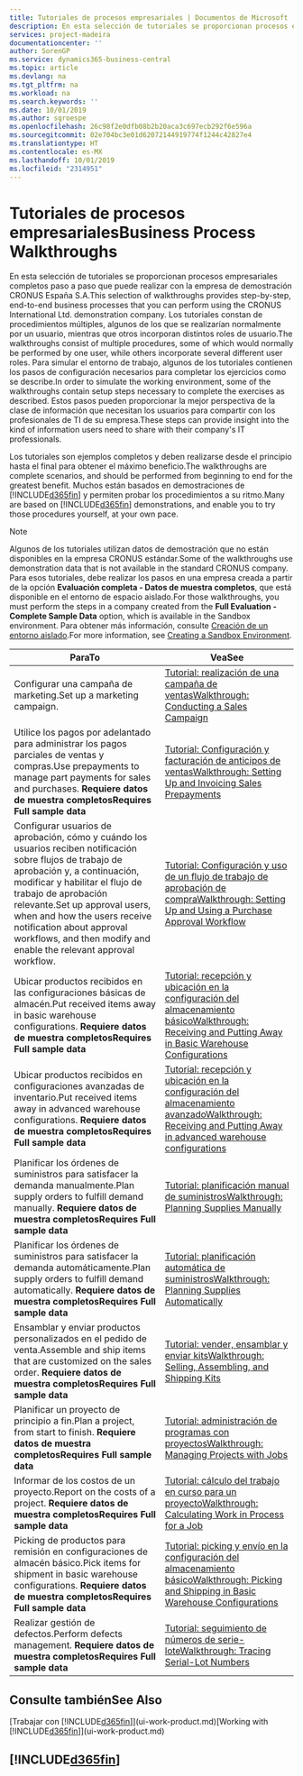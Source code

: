 ```yaml
---
title: Tutoriales de procesos empresariales | Documentos de Microsoft
description: En esta selección de tutoriales se proporcionan procesos empresariales completos paso a paso que puede realizar con la empresa de demostración CRONUS España S.A. Los tutoriales constan de procedimientos múltiples, algunos de los que se realizarían normalmente por un usuario, mientras que otros incorporan distintos roles de usuario. Para simular el entorno de trabajo, algunos de los tutoriales contienen los pasos de configuración necesarios para completar los ejercicios como se describe. Estos pasos pueden proporcionar la mejor perspectiva de la clase de información que necesitan los usuarios para compartir con los profesionales de TI de su empresa.
services: project-madeira
documentationcenter: ''
author: SorenGP
ms.service: dynamics365-business-central
ms.topic: article
ms.devlang: na
ms.tgt_pltfrm: na
ms.workload: na
ms.search.keywords: ''
ms.date: 10/01/2019
ms.author: sgroespe
ms.openlocfilehash: 26c98f2e0dfb08b2b20aca3c697ecb292f6e596a
ms.sourcegitcommit: 02e704bc3e01d62072144919774f1244c42827e4
ms.translationtype: HT
ms.contentlocale: es-MX
ms.lasthandoff: 10/01/2019
ms.locfileid: "2314951"
---
```

# <a name="business-process-walkthroughs"></a><span data-ttu-id="2e37b-106">Tutoriales de procesos empresariales</span><span class="sxs-lookup"><span data-stu-id="2e37b-106">Business Process Walkthroughs</span></span>
<span data-ttu-id="2e37b-107">En esta selección de tutoriales se proporcionan procesos empresariales completos paso a paso que puede realizar con la empresa de demostración CRONUS España S.A.</span><span class="sxs-lookup"><span data-stu-id="2e37b-107">This selection of walkthroughs provides step-by-step, end-to-end business processes that you can perform using the CRONUS International Ltd. demonstration company.</span></span> <span data-ttu-id="2e37b-108">Los tutoriales constan de procedimientos múltiples, algunos de los que se realizarían normalmente por un usuario, mientras que otros incorporan distintos roles de usuario.</span><span class="sxs-lookup"><span data-stu-id="2e37b-108">The walkthroughs consist of multiple procedures, some of which would normally be performed by one user, while others incorporate several different user roles.</span></span> <span data-ttu-id="2e37b-109">Para simular el entorno de trabajo, algunos de los tutoriales contienen los pasos de configuración necesarios para completar los ejercicios como se describe.</span><span class="sxs-lookup"><span data-stu-id="2e37b-109">In order to simulate the working environment, some of the walkthroughs contain setup steps necessary to complete the exercises as described.</span></span> <span data-ttu-id="2e37b-110">Estos pasos pueden proporcionar la mejor perspectiva de la clase de información que necesitan los usuarios para compartir con los profesionales de TI de su empresa.</span><span class="sxs-lookup"><span data-stu-id="2e37b-110">These steps can provide insight into the kind of information users need to share with their company's IT professionals.</span></span>  

 <span data-ttu-id="2e37b-111">Los tutoriales son ejemplos completos y deben realizarse desde el principio hasta el final para obtener el máximo beneficio.</span><span class="sxs-lookup"><span data-stu-id="2e37b-111">The walkthroughs are complete scenarios, and should be performed from beginning to end for the greatest benefit.</span></span> <span data-ttu-id="2e37b-112">Muchos están basados en demostraciones de [!INCLUDE[d365fin](includes/d365fin_md.md)] y permiten probar los procedimientos a su ritmo.</span><span class="sxs-lookup"><span data-stu-id="2e37b-112">Many are based on [!INCLUDE[d365fin](includes/d365fin_md.md)] demonstrations, and enable you to try those procedures yourself, at your own pace.</span></span>  

> [!NOTE]
> <span data-ttu-id="2e37b-113">Algunos de los tutoriales utilizan datos de demostración que no están disponibles en la empresa CRONUS estándar.</span><span class="sxs-lookup"><span data-stu-id="2e37b-113">Some of the walkthroughs use demonstration data that is not available in the standard CRONUS company.</span></span> <span data-ttu-id="2e37b-114">Para esos tutoriales, debe realizar los pasos en una empresa creada a partir de la opción **Evaluación completa - Datos de muestra completos**, que está disponible en el entorno de espacio aislado.</span><span class="sxs-lookup"><span data-stu-id="2e37b-114">For those walkthroughs, you must perform the steps in a company created from the **Full Evaluation - Complete Sample Data** option, which is available in the Sandbox environment.</span></span> <span data-ttu-id="2e37b-115">Para obtener más información, consulte [Creación de un entorno aislado](across-how-create-sandbox-environment.md).</span><span class="sxs-lookup"><span data-stu-id="2e37b-115">For more information, see [Creating a Sandbox Environment](across-how-create-sandbox-environment.md).</span></span>

|<span data-ttu-id="2e37b-116">Para</span><span class="sxs-lookup"><span data-stu-id="2e37b-116">To</span></span>|<span data-ttu-id="2e37b-117">Vea</span><span class="sxs-lookup"><span data-stu-id="2e37b-117">See</span></span>|  
|--------|---------|  
|<span data-ttu-id="2e37b-118">Configurar una campaña de marketing.</span><span class="sxs-lookup"><span data-stu-id="2e37b-118">Set up a marketing campaign.</span></span>|[<span data-ttu-id="2e37b-119">Tutorial: realización de una campaña de ventas</span><span class="sxs-lookup"><span data-stu-id="2e37b-119">Walkthrough: Conducting a Sales Campaign</span></span>](walkthrough-conducting-a-sales-campaign.md)|  
|<span data-ttu-id="2e37b-120">Utilice los pagos por adelantado para administrar los pagos parciales de ventas y compras.</span><span class="sxs-lookup"><span data-stu-id="2e37b-120">Use prepayments to manage part payments for sales and purchases.</span></span> <span data-ttu-id="2e37b-121">**Requiere datos de muestra completos**</span><span class="sxs-lookup"><span data-stu-id="2e37b-121">**Requires Full sample data**</span></span> |[<span data-ttu-id="2e37b-122">Tutorial: Configuración y facturación de anticipos de ventas</span><span class="sxs-lookup"><span data-stu-id="2e37b-122">Walkthrough: Setting Up and Invoicing Sales Prepayments</span></span>](walkthrough-setting-up-and-invoicing-sales-prepayments.md)|  
|<span data-ttu-id="2e37b-123">Configurar usuarios de aprobación, cómo y cuándo los usuarios reciben notificación sobre flujos de trabajo de aprobación y, a continuación, modificar y habilitar el flujo de trabajo de aprobación relevante.</span><span class="sxs-lookup"><span data-stu-id="2e37b-123">Set up approval users, when and how the users receive notification about approval workflows, and then modify and enable the relevant approval workflow.</span></span>|[<span data-ttu-id="2e37b-124">Tutorial: Configuración y uso de un flujo de trabajo de aprobación de compra</span><span class="sxs-lookup"><span data-stu-id="2e37b-124">Walkthrough: Setting Up and Using a Purchase Approval Workflow</span></span>](walkthrough-setting-up-and-using-a-purchase-approval-workflow.md)|  
|<span data-ttu-id="2e37b-125">Ubicar productos recibidos en las configuraciones básicas de almacén.</span><span class="sxs-lookup"><span data-stu-id="2e37b-125">Put received items away in basic warehouse configurations.</span></span> <span data-ttu-id="2e37b-126">**Requiere datos de muestra completos**</span><span class="sxs-lookup"><span data-stu-id="2e37b-126">**Requires Full sample data**</span></span>|[<span data-ttu-id="2e37b-127">Tutorial: recepción y ubicación en la configuración del almacenamiento básico</span><span class="sxs-lookup"><span data-stu-id="2e37b-127">Walkthrough: Receiving and Putting Away in Basic Warehouse Configurations</span></span>](walkthrough-receiving-and-putting-away-in-basic-warehousing.md)|  
|<span data-ttu-id="2e37b-128">Ubicar productos recibidos en configuraciones avanzadas de inventario.</span><span class="sxs-lookup"><span data-stu-id="2e37b-128">Put received items away in advanced warehouse configurations.</span></span> <span data-ttu-id="2e37b-129">**Requiere datos de muestra completos**</span><span class="sxs-lookup"><span data-stu-id="2e37b-129">**Requires Full sample data**</span></span>|[<span data-ttu-id="2e37b-130">Tutorial: recepción y ubicación en la configuración del almacenamiento avanzado</span><span class="sxs-lookup"><span data-stu-id="2e37b-130">Walkthrough: Receiving and Putting Away in advanced warehouse configurations</span></span>](walkthrough-receiving-and-putting-away-in-advanced-warehousing.md)|  
|<span data-ttu-id="2e37b-131">Planificar los órdenes de suministros para satisfacer la demanda manualmente.</span><span class="sxs-lookup"><span data-stu-id="2e37b-131">Plan supply orders to fulfill demand manually.</span></span> <span data-ttu-id="2e37b-132">**Requiere datos de muestra completos**</span><span class="sxs-lookup"><span data-stu-id="2e37b-132">**Requires Full sample data**</span></span>|[<span data-ttu-id="2e37b-133">Tutorial: planificación manual de suministros</span><span class="sxs-lookup"><span data-stu-id="2e37b-133">Walkthrough: Planning Supplies Manually</span></span>](walkthrough-planning-supplies-manually.md)|  
|<span data-ttu-id="2e37b-134">Planificar los órdenes de suministros para satisfacer la demanda automáticamente.</span><span class="sxs-lookup"><span data-stu-id="2e37b-134">Plan supply orders to fulfill demand automatically.</span></span> <span data-ttu-id="2e37b-135">**Requiere datos de muestra completos**</span><span class="sxs-lookup"><span data-stu-id="2e37b-135">**Requires Full sample data**</span></span>|[<span data-ttu-id="2e37b-136">Tutorial: planificación automática de suministros</span><span class="sxs-lookup"><span data-stu-id="2e37b-136">Walkthrough: Planning Supplies Automatically</span></span>](walkthrough-planning-supplies-automatically.md)|  
|<span data-ttu-id="2e37b-137">Ensamblar y enviar productos personalizados en el pedido de venta.</span><span class="sxs-lookup"><span data-stu-id="2e37b-137">Assemble and ship items that are customized on the sales order.</span></span> <span data-ttu-id="2e37b-138">**Requiere datos de muestra completos**</span><span class="sxs-lookup"><span data-stu-id="2e37b-138">**Requires Full sample data**</span></span>|[<span data-ttu-id="2e37b-139">Tutorial: vender, ensamblar y enviar kits</span><span class="sxs-lookup"><span data-stu-id="2e37b-139">Walkthrough: Selling, Assembling, and Shipping Kits</span></span>](walkthrough-selling-assembling-and-shipping-kits.md)|  
|<span data-ttu-id="2e37b-140">Planificar un proyecto de principio a fin.</span><span class="sxs-lookup"><span data-stu-id="2e37b-140">Plan a project, from start to finish.</span></span> <span data-ttu-id="2e37b-141">**Requiere datos de muestra completos**</span><span class="sxs-lookup"><span data-stu-id="2e37b-141">**Requires Full sample data**</span></span>|[<span data-ttu-id="2e37b-142">Tutorial: administración de programas con proyectos</span><span class="sxs-lookup"><span data-stu-id="2e37b-142">Walkthrough: Managing Projects with Jobs</span></span>](walkthrough-managing-projects-with-jobs.md)|  
|<span data-ttu-id="2e37b-143">Informar de los costos de un proyecto.</span><span class="sxs-lookup"><span data-stu-id="2e37b-143">Report on the costs of a project.</span></span> <span data-ttu-id="2e37b-144">**Requiere datos de muestra completos**</span><span class="sxs-lookup"><span data-stu-id="2e37b-144">**Requires Full sample data**</span></span>|[<span data-ttu-id="2e37b-145">Tutorial: cálculo del trabajo en curso para un proyecto</span><span class="sxs-lookup"><span data-stu-id="2e37b-145">Walkthrough: Calculating Work in Process for a Job</span></span>](walkthrough-calculating-work-in-process-for-a-job.md)|  
|<span data-ttu-id="2e37b-146">Picking de productos para remisión en configuraciones de almacén básico.</span><span class="sxs-lookup"><span data-stu-id="2e37b-146">Pick items for shipment in basic warehouse configurations.</span></span> <span data-ttu-id="2e37b-147">**Requiere datos de muestra completos**</span><span class="sxs-lookup"><span data-stu-id="2e37b-147">**Requires Full sample data**</span></span>|[<span data-ttu-id="2e37b-148">Tutorial: picking y envío en la configuración del almacenamiento básico</span><span class="sxs-lookup"><span data-stu-id="2e37b-148">Walkthrough: Picking and Shipping in Basic Warehouse Configurations</span></span>](walkthrough-picking-and-shipping-in-basic-warehousing.md)|  
|<span data-ttu-id="2e37b-149">Realizar gestión de defectos.</span><span class="sxs-lookup"><span data-stu-id="2e37b-149">Perform defects management.</span></span> <span data-ttu-id="2e37b-150">**Requiere datos de muestra completos**</span><span class="sxs-lookup"><span data-stu-id="2e37b-150">**Requires Full sample data**</span></span>|[<span data-ttu-id="2e37b-151">Tutorial: seguimiento de números de serie-lote</span><span class="sxs-lookup"><span data-stu-id="2e37b-151">Walkthrough: Tracing Serial-Lot Numbers</span></span>](walkthrough-tracing-serial-lot-numbers.md)|  

## <a name="see-also"></a><span data-ttu-id="2e37b-152">Consulte también</span><span class="sxs-lookup"><span data-stu-id="2e37b-152">See Also</span></span>
<span data-ttu-id="2e37b-153">[Trabajar con [!INCLUDE[d365fin](includes/d365fin_md.md)]](ui-work-product.md)</span><span class="sxs-lookup"><span data-stu-id="2e37b-153">[Working with [!INCLUDE[d365fin](includes/d365fin_md.md)]](ui-work-product.md)</span></span>  

## [!INCLUDE[d365fin](includes/free_trial_md.md)]  
